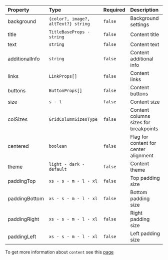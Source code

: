 | Property       | Type                                | Required | Description                           |
| :------------- | :---------------------------------- | :------- | :------------------------------------ |
| background     | `{color?, image?, altText?} string` | `false`  | Background settings                   |
| title          | `TitleBaseProps - string`           | `false`  | Content title                         |
| text           | `string`                            | `false`  | Content text                          |
| additionalInfo | `string`                            | `false`  | Content additional info               |
| links          | `LinkProps[]`                       | `false`  | Content links                         |
| buttons        | `ButtonProps[]`                     | `false`  | Content buttons                       |
| size           | `s - l`                             | `false`  | Content size                          |
| colSizes       | `GridColumnSizesType`               | `false`  | Content columns sizes for breakpoints |
| centered       | `boolean`                           | `false`  | Flag for content for center alignment |
| theme          | `light - dark - default`            | `false`  | Content theme                         |
| paddingTop     | `xs - s - m - l - xl`               | `false`  | Top padding size                      |
| paddingBottom  | `xs - s - m - l - xl`               | `false`  | Bottom padding size                   |
| paddingRight   | `xs - s - m - l - xl`               | `false`  | Right padding size                    |
| paddingLeft    | `xs - s - m - l - xl`               | `false`  | Left padding size                     |

To get more information about `content` see this [page](https://preview.yandexcloud.dev/page-constructor/?path=/story/components-content--default)
